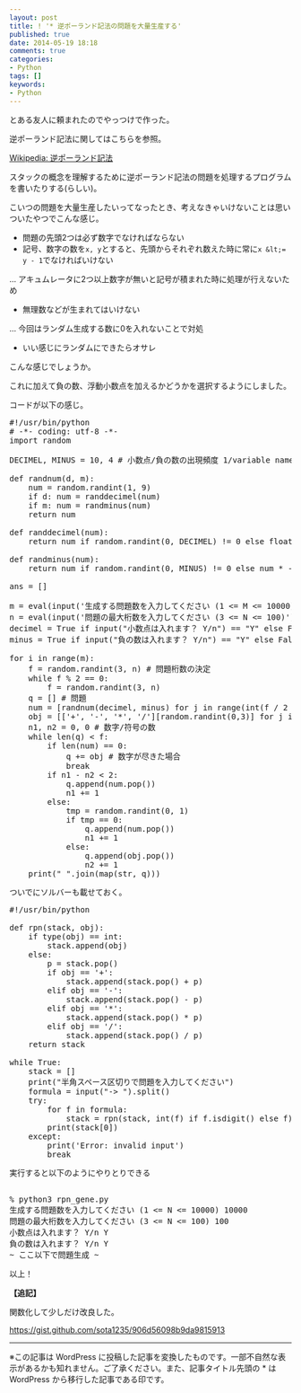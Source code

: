 ```yaml
---
layout: post
title: ! '* 逆ポーランド記法の問題を大量生産する'
published: true
date: 2014-05-19 18:18
comments: true
categories:
- Python
tags: []
keywords:
- Python
---
```

とある友人に頼まれたのでやっつけで作った。

逆ポーランド記法に関してはこちらを参照。

[Wikipedia: 逆ポーランド記法](http://ja.wikipedia.org/wiki/%E9%80%86%E3%83%9D%E3%83%BC%E3%83%A9%E3%83%B3%E3%83%89%E8%A8%98%E6%B3%95 "Wikipedia: 逆ポーランド記法")

スタックの概念を理解するために逆ポーランド記法の問題を処理するプログラムを書いたりする(らしい)。

こいつの問題を大量生産したいってなったとき、考えなきゃいけないことは思いついたやつでこんな感じ。


- 問題の先頭2つは必ず数字でなければならない
- 記号、数字の数を`x, y`とすると、先頭からそれぞれ数えた時に常に`x &lt;= y - 1`でなければいけない

… アキュムレータに2つ以上数字が無いと記号が積まれた時に処理が行えないため
- 無理数などが生まれてはいけない

… 今回はランダム生成する数に0を入れないことで対処
- いい感じにランダムにできたらオサレ


こんな感じでしょうか。

これに加えて負の数、浮動小数点を加えるかどうかを選択するようにしました。

コードが以下の感じ。

<pre class="brush: python; gutter: true; first-line: 1; highlight: []; html-script: false">
#!/usr/bin/python
# -*- coding: utf-8 -*-
import random
 
DECIMEL, MINUS = 10, 4 # 小数点/負の数の出現頻度 1/variable name
 
def randnum(d, m):
    num = random.randint(1, 9)
    if d: num = randdecimel(num)
    if m: num = randminus(num)
    return num
 
def randdecimel(num):
    return num if random.randint(0, DECIMEL) != 0 else float(format(random.random(), &#039;.1f&#039;)) + float(num)
 
def randminus(num):
    return num if random.randint(0, MINUS) != 0 else num * -1
 
ans = []
 
m = eval(input(&#039;生成する問題数を入力してください (1 &lt;= M &lt;= 10000)&#039;))
n = eval(input(&#039;問題の最大桁数を入力してください (3 &lt;= N &lt;= 100)&#039;))
decimel = True if input(&quot;小数点は入れます？ Y/n&quot;) == &quot;Y&quot; else False
minus = True if input(&quot;負の数は入れます？ Y/n&quot;) == &quot;Y&quot; else False
 
for i in range(m):
    f = random.randint(3, n) # 問題桁数の決定
    while f % 2 == 0:
        f = random.randint(3, n)
    q = [] # 問題
    num = [randnum(decimel, minus) for j in range(int(f / 2 + 1))]
    obj = [[&#039;+&#039;, &#039;-&#039;, &#039;*&#039;, &#039;/&#039;][random.randint(0,3)] for j in range(int(f / 2))]
    n1, n2 = 0, 0 # 数字/符号の数
    while len(q) &lt; f:
        if len(num) == 0:
            q += obj # 数字が尽きた場合
            break
        if n1 - n2 &lt; 2:
            q.append(num.pop())
            n1 += 1
        else:
            tmp = random.randint(0, 1)
            if tmp == 0:
                q.append(num.pop())
                n1 += 1
            else:
                q.append(obj.pop())
                n2 += 1
    print(&quot; &quot;.join(map(str, q)))
</pre>

ついでにソルバーも載せておく。

<pre class="brush: python; gutter: true; first-line: 1; highlight: []; html-script: false">
#!/usr/bin/python
 
def rpn(stack, obj):
    if type(obj) == int:
        stack.append(obj)
    else:
        p = stack.pop()
        if obj == &#039;+&#039;:
            stack.append(stack.pop() + p)
        elif obj == &#039;-&#039;:
            stack.append(stack.pop() - p)
        elif obj == &#039;*&#039;:
            stack.append(stack.pop() * p)
        elif obj == &#039;/&#039;:
            stack.append(stack.pop() / p)
    return stack
 
while True:
    stack = []
    print(&quot;半角スペース区切りで問題を入力してください&quot;)
    formula = input(&quot;-&gt; &quot;).split()
    try:
        for f in formula:
            stack = rpn(stack, int(f) if f.isdigit() else f)
        print(stack[0])
    except:
        print(&#039;Error: invalid input&#039;)
        break
</pre>

実行すると以下のようにやりとりできる

<pre class="brush: shell; gutter: true; first-line: 1; highlight: []; html-script: false">

% python3 rpn_gene.py
生成する問題数を入力してください (1 &lt;= N &lt;= 10000) 10000
問題の最大桁数を入力してください (3 &lt;= N &lt;= 100) 100 
小数点は入れます？ Y/n Y
負の数は入れます？ Y/n Y
~ ここ以下で問題生成 ~
</pre>

以上！

**【追記】**

関数化して少しだけ改良した。

https://gist.github.com/sota1235/906d56098b9da9815913

---
※この記事は WordPress に投稿した記事を変換したものです。一部不自然な表示があるかも知れません。ご了承ください。また、記事タイトル先頭の * は WordPress から移行した記事である印です。
